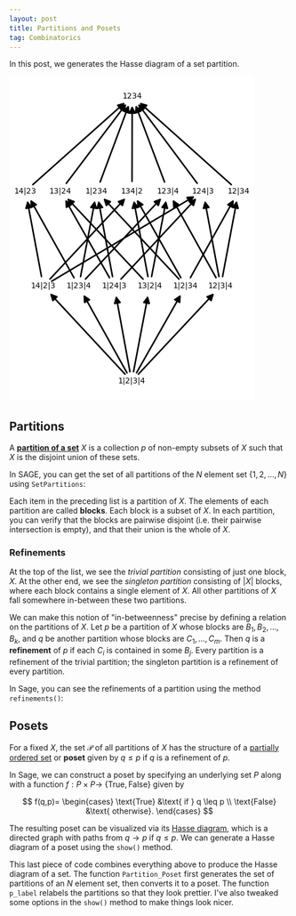 ```yaml
---
layout: post
title: Partitions and Posets
tag: Combinatorics
---
```


In this post, we generates the Hasse diagram of a set partition.

![Partitions of a 4 element set](/images/partitions.png "Partitions of a 4 element set")

<!--more-->

## Partitions

A [**partition of a set**](http://en.wikipedia.org/wiki/Partition_of_a_set) $X$ is a collection $p$ of non-empty subsets of $X$ such that $X$ is the disjoint union of these sets.

In SAGE, you can get the set of all partitions of the $N$ element set {$1,2,\dots,N$} using `SetPartitions`:

<div class="sage">
  <script type="text/x-sage">
N = 3
P = SetPartitions(N)
for p in P:
  print p
  </script>
</div>

Each item in the preceding list is a partition of $X$. The elements of each partition are called **blocks**. Each block is a subset of $X$. In each partition, you can verify that the blocks are pairwise disjoint (i.e. their pairwise intersection is empty), and that their union is the whole of $X$.

### Refinements
At the top of the list, we see the *trivial partition* consisting of just one block, $X$. At the other end, we see the *singleton partition* consisting of $|X|$ blocks, where each block contains a single element of $X$. All other partitions of $X$ fall somewhere in-between these two partitions.

We can make this notion of "in-betweenness" precise by defining a relation on the partitions of $X$. Let $p$ be a partition of $X$ whose blocks are $B_1,B_2,\dots,B_k$, and $q$ be another partition whose blocks are $C_1,\dots,C_m$. Then $q$ is a  **refinement** of $p$ if each $C_i$ is contained in some $B_j$. Every partition is a refinement of the trivial partition; the singleton partition is a refinement of every partition.

In Sage, you can see the refinements of a partition using the method `refinements()`:

<div class="sage">
  <script type="text/x-sage">
N = 3
P = SetPartitions(N)

p = P[2] # take some partition
print 'p = ' + str(p)
print 'Its refinements are:'
for q in p.refinements():
  print q
  </script>
</div>

## Posets
For a fixed $X$, the set $\mathcal{P}$ of all partitions of $X$ has the structure of a [partially ordered set](http://en.wikipedia.org/wiki/Partially_ordered_set) or **poset** given by $q \leq p$ if $q$ is a refinement of $p$. 

In Sage, we can construct a poset by specifying an underlying set $P$ along with a function $f:P\times P \to$  {$\text{True},\text{False}$} given by

$$
f(q,p)=
\begin{cases}
\text{True} &\text{ if } q \leq p \\
\text{False} &\text{ otherwise}.
\end{cases}
$$

The resulting poset can be visualized via its [Hasse diagram](http://en.wikipedia.org/wiki/Hasse_diagram), which is a directed graph with paths from $q \to p$ if $q \leq p$. We can generate a Hasse diagram of a poset using the `show()` method.

<div class="sage">
  <script type="text/x-sage">
N = 3
P = SetPartitions(N)
f = lambda q,p: q in p.refinements()

Po = Poset((P,f))
Po.show()
  </script>
</div>

This last piece of code combines everything above to produce the Hasse diagram of a set. The function `Partition_Poset` first generates the set of partitions of an $N$ element set, then converts it to a poset. The function `p_label` relabels the partitions so that they look prettier. I've also tweaked some options in the `show()` method to make things look nicer.
<div class="sage">
  <script type="text/x-sage">
N = 4
  
def Partition_Poset(X):
    return Poset((SetPartitions(X),lambda q,p: q in p.refinements()))

def p_label(p):
    out = ""
    for block in p:
        for elm in block:
            out += str(elm)
        out += "|"
    return out[:-1]

Po = Partition_Poset(N)
Po.plot(element_labels = {x:p_label(x) for x in Po},vertex_size=500,vertex_shape=None)
  </script>
</div>
